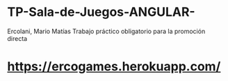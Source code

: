 # TP-Sala-de-Juegos-ANGULAR-
Ercolani, Mario Matías
Trabajo práctico obligatorio para la promoción directa

# https://ercogames.herokuapp.com/

